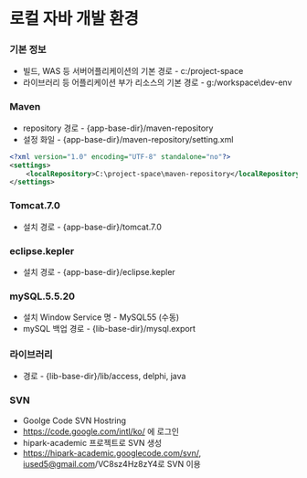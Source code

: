 # 로컬 자바 개발 환경
### 기본 정보
* 빌드, WAS 등 서버어플리케이션의 기본 경로 - c:/project-space
* 라이브러리 등 어플리케이션 부가 리소스의 기본 경로 - g:/workspace\dev-env

### Maven
* repository 경로 - {app-base-dir}/maven-repository
* 설정 화일 - {app-base-dir}/maven-repository/setting.xml
```xml
<?xml version="1.0" encoding="UTF-8" standalone="no"?>
<settings>
    <localRepository>C:\project-space\maven-repository</localRepository>
</settings>
```
### Tomcat.7.0
* 설치 경로 - {app-base-dir}/tomcat.7.0

### eclipse.kepler
* 설치 경로 - {app-base-dir}/eclipse.kepler

### mySQL.5.5.20
* 설치 Window Service 명 - MySQL55 (수동)
* mySQL 백업 경로 - {lib-base-dir}/mysql.export

### 라이브러리
* 경로 - {lib-base-dir}/lib/access, delphi, java

### SVN
* Goolge Code SVN Hostring
* https://code.google.com/intl/ko/ 에 로그인
* hipark-academic 프로젝트로 SVN 생성
* https://hipark-academic.googlecode.com/svn/, iused5@gmail.com/VC8sz4Hz8zY4로 SVN 이용
